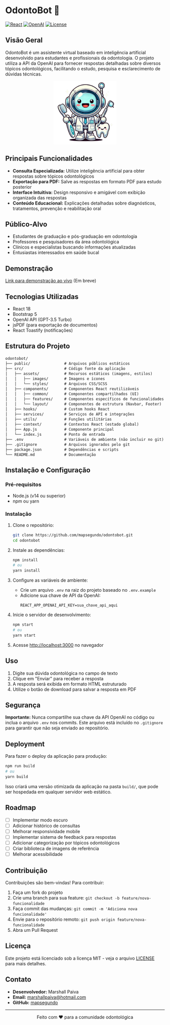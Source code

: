 # **OdontoBot** 🦷

[![React](https://img.shields.io/badge/React-18.2.0-blue)](https://reactjs.org/)
[![OpenAI](https://img.shields.io/badge/OpenAI-API-green)](https://openai.com/)
[![License](https://img.shields.io/badge/License-MIT-yellow)](LICENSE)

## **Visão Geral**

OdontoBot é um assistente virtual baseado em inteligência artificial desenvolvido para estudantes e profissionais da odontologia. O projeto utiliza a API da OpenAI para fornecer respostas detalhadas sobre diversos tópicos odontológicos, facilitando o estudo, pesquisa e esclarecimento de dúvidas técnicas.

<p align="center">
  <img src="src/assets/images/odonto.png" alt="OdontoBot Logo" width="200"/>
</p>

## **Principais Funcionalidades**

- **Consulta Especializada:** Utilize inteligência artificial para obter respostas sobre tópicos odontológicos
- **Exportação para PDF:** Salve as respostas em formato PDF para estudo posterior
- **Interface Intuitiva:** Design responsivo e amigável com exibição organizada das respostas
- **Conteúdo Educacional:** Explicações detalhadas sobre diagnósticos, tratamentos, prevenção e reabilitação oral

## **Público-Alvo**

- Estudantes de graduação e pós-graduação em odontologia
- Professores e pesquisadores da área odontológica
- Clínicos e especialistas buscando informações atualizadas
- Entusiastas interessados em saúde bucal

## **Demonstração**

[Link para demonstração ao vivo](https://odontobot.vercel.app) (Em breve)

## **Tecnologias Utilizadas**

- React 18
- Bootstrap 5
- OpenAI API (GPT-3.5 Turbo)
- jsPDF (para exportação de documentos)
- React Toastify (notificações)

## **Estrutura do Projeto**

```
odontobot/
├── public/               # Arquivos públicos estáticos
├── src/                  # Código fonte da aplicação
│   ├── assets/           # Recursos estáticos (imagens, estilos)
│   │   ├── images/       # Imagens e ícones
│   │   └── styles/       # Arquivos CSS/SCSS
│   ├── components/       # Componentes React reutilizáveis
│   │   ├── common/       # Componentes compartilhados (UI)
│   │   ├── features/     # Componentes específicos de funcionalidades
│   │   └── layout/       # Componentes de estrutura (Navbar, Footer)
│   ├── hooks/            # Custom hooks React
│   ├── services/         # Serviços de API e integrações
│   ├── utils/            # Funções utilitárias
│   ├── context/          # Contextos React (estado global)
│   ├── App.js            # Componente principal
│   └── index.js          # Ponto de entrada
├── .env                  # Variáveis de ambiente (não incluir no git)
├── .gitignore            # Arquivos ignorados pelo git
├── package.json          # Dependências e scripts
└── README.md             # Documentação
```

## **Instalação e Configuração**

### Pré-requisitos

- Node.js (v14 ou superior)
- npm ou yarn

### Instalação

1. Clone o repositório:

   ```sh
   git clone https://github.com/mapsegundo/odontobot.git
   cd odontobot
   ```

2. Instale as dependências:

   ```sh
   npm install
   # ou
   yarn install
   ```

3. Configure as variáveis de ambiente:

   - Crie um arquivo `.env` na raiz do projeto baseado no `.env.example`
   - Adicione sua chave de API da OpenAI:
     ```
     REACT_APP_OPENAI_API_KEY=sua_chave_api_aqui
     ```

4. Inicie o servidor de desenvolvimento:

   ```sh
   npm start
   # ou
   yarn start
   ```

5. Acesse [http://localhost:3000](http://localhost:3000) no navegador

## **Uso**

1. Digite sua dúvida odontológica no campo de texto
2. Clique em "Enviar" para receber a resposta
3. A resposta será exibida em formato HTML estruturado
4. Utilize o botão de download para salvar a resposta em PDF

## **Segurança**

**Importante:** Nunca compartilhe sua chave da API OpenAI no código ou inclua o arquivo `.env` nos commits. Este arquivo está incluído no `.gitignore` para garantir que não seja enviado ao repositório.

## **Deployment**

Para fazer o deploy da aplicação para produção:

```sh
npm run build
# ou
yarn build
```

Isso criará uma versão otimizada da aplicação na pasta `build/`, que pode ser hospedada em qualquer servidor web estático.

## **Roadmap**

- [ ] Implementar modo escuro
- [ ] Adicionar histórico de consultas
- [ ] Melhorar responsividade mobile
- [ ] Implementar sistema de feedback para respostas
- [ ] Adicionar categorização por tópicos odontológicos
- [ ] Criar biblioteca de imagens de referência
- [ ] Melhorar acessibilidade

## **Contribuição**

Contribuições são bem-vindas! Para contribuir:

1. Faça um fork do projeto
2. Crie uma branch para sua feature: `git checkout -b feature/nova-funcionalidade`
3. Faça commit das mudanças: `git commit -m 'Adiciona nova funcionalidade'`
4. Envie para o repositório remoto: `git push origin feature/nova-funcionalidade`
5. Abra um Pull Request

## **Licença**

Este projeto está licenciado sob a licença MIT - veja o arquivo [LICENSE](LICENSE) para mais detalhes.

## **Contato**

- **Desenvolvedor:** Marshall Paiva
- **Email:** marshallpaiva@hotmail.com
- **GitHub:** [mapsegundo](https://github.com/mapsegundo)

---

<p align="center">
  Feito com ❤️ para a comunidade odontológica
</p>
